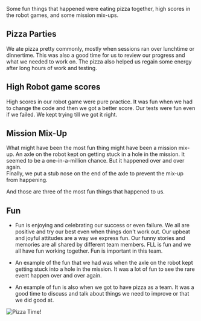 Some fun things that happened were eating pizza together, high scores in the robot games, and some mission mix-ups.

## Pizza Parties

We ate pizza pretty commonly, mostly when sessions ran over lunchtime or dinnertime. 
This was also a good time for us to review our progress and what we needed to work on. 
The pizza also helped us regain some energy after long hours of work and testing.

## High Robot game scores

High scores in our robot game were pure practice. 
It was fun when we had to change the code and then we got a better score. 
Our tests were fun even if we failed. We kept trying till we got it right. 



## Mission Mix-Up

What might have been the most fun thing might have been a mission mix-up. 
An axle on the robot kept on getting stuck in a hole in the mission. It seemed to be a one-in-a-million chance. But it happened over and over again.  
Finally, we put a stub nose on the end of the axle to prevent the mix-up from happening.

And those are three of the most fun things that happened to us. 



## Fun

* Fun is enjoying and celebrating our success or even failure. We all are positive and try our best even when things don't work out. 
Our upbeat and joyful attitudes are a way we express fun. Our funny stories and memories are all shared by different team members. 
FLL is fun and we all have fun working together. Fun is important in this team.

* An example of the fun that we had was when the axle on the robot kept getting stuck into a hole in the mission. It was a lot of fun to see the rare event happen over and over again.

* An example of fun is also when we got to have pizza as a team. It was a good time to discuss and talk about things we need to improve or that we did good at.

![Pizza Time!](https://drive.google.com/uc?export=view&id=166umVjLZmIc5NHr8BCp2DWrAgWHdy6OT)
